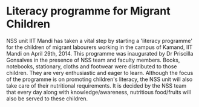 Literacy programme for Migrant Children
=======================================

NSS unit IIT Mandi has taken a vital step by starting a 'literacy programme'
for the children of migrant labourers working in the campus of Kamand, IIT
Mandi on April 29th, 2014. This programme was inaugurated by Dr Priscilla
Gonsalves in the presence of NSS team and faculty members. Books, notebooks,
stationary, cloths and footwear were distributed to those children. They are
very enthusiastic and eager to learn. Although the focus of the programme is
on promoting children's literacy, the NSS unit will also take care of their
nutritional requirements. It is decided by the NSS team that every day along
with knowledge/awareness, nutritious food/fruits will also be served to
these children.

